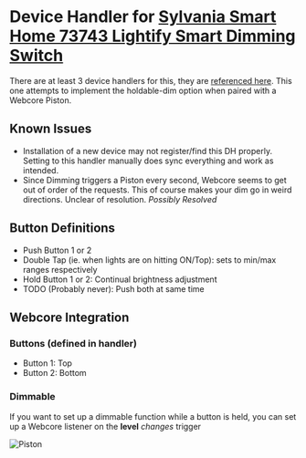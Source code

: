 # Device Handler for [Sylvania Smart Home 73743 Lightify Smart Dimming Switch](https://www.amazon.com/gp/product/B0196M620Y/ref=ppx_yo_dt_b_asin_title_o01_s00?ie=UTF8&psc=1)

There are at least 3 device handlers for this, they are [referenced here](https://community.smartthings.com/t/faq-sylvania-battery-power-dimming-switch-model-73743-why-there-are-three-different-dths-to-choose-from/107714). This one attempts to implement the holdable-dim option when paired with a Webcore Piston.

## Known Issues

- Installation of a new device may not register/find this DH properly. Setting to this handler manually does sync everything and work as intended.
- Since Dimming triggers a Piston every second, Webcore seems to get out of order of the requests. This of course makes your dim go in weird directions. Unclear of resolution. *Possibly Resolved*

## Button Definitions

- Push Button 1 or 2
- Double Tap (ie. when lights are on hitting ON/Top): sets to min/max ranges respectively
- Hold Button 1 or 2: Continual brightness adjustment
- TODO (Probably never): Push both at same time

## Webcore Integration

### Buttons (defined in handler)
- Button 1: Top
- Button 2: Bottom

### Dimmable 
If you want to set up a dimmable function while a button is held, you can set up a Webcore listener on the **level** _changes_ trigger

![Piston](https://user-images.githubusercontent.com/513738/67286662-69972000-f49f-11e9-9d0a-c363c5582956.png)
